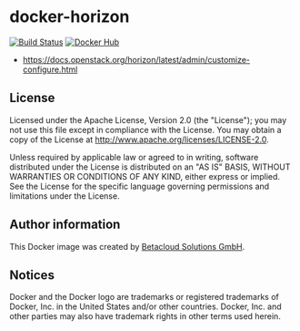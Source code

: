 # docker-horizon

[![Build Status](https://travis-ci.org/betacloud/docker-horizon.svg?branch=master)](https://travis-ci.org/betacloud/docker-horizon)
[![Docker Hub](https://img.shields.io/badge/Docker%20Hub-betacloud%2Fhorizon-blue.svg)](https://hub.docker.com/r/betacloud/horizon/)

* https://docs.openstack.org/horizon/latest/admin/customize-configure.html

License
-------

Licensed under the Apache License, Version 2.0 (the "License");
you may not use this file except in compliance with the License.
You may obtain a copy of the License at http://www.apache.org/licenses/LICENSE-2.0.

Unless required by applicable law or agreed to in writing, software
distributed under the License is distributed on an "AS IS" BASIS,
WITHOUT WARRANTIES OR CONDITIONS OF ANY KIND, either express or implied.
See the License for the specific language governing permissions and
limitations under the License.

Author information
------------------

This Docker image was created by [Betacloud Solutions GmbH](https://www.betacloud-solutions.de).

Notices
-------

Docker and the Docker logo are trademarks or registered trademarks of Docker, Inc. in the
United States and/or other countries. Docker, Inc. and other parties may also have trademark
rights in other terms used herein.
